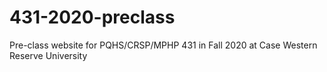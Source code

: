 # 431-2020-preclass
Pre-class website for PQHS/CRSP/MPHP 431 in Fall 2020 at Case Western Reserve University
